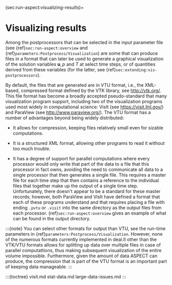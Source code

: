 (sec:run-aspect:visualizing-results)=
# Visualizing results

Among the postprocessors that can be selected in the input parameter file (see
{ref}`sec:run-aspect:overview` and {ref}`parameters:Postprocess/Visualization`) are
some that can produce files in a format that can later be used to generate a
graphical visualization of the solution variables $\mathbf u, p$ and $T$ at
select time steps, or of quantities derived from these variables (for the
latter, see {ref}`sec:extending:vis-postprocessors`).

By default, the files that are generated are in VTU format, i.e., the
XML-based, compressed format defined by the VTK library, see
<http://vtk.org/>. This file format has become a broadly
accepted pseudo-standard that many visualization program support, including
two of the visualization programs used most widely in computational science:
VisIt (see <https://visit.llnl.gov/>) and ParaView (see
<http://www.paraview.org/>). The VTU format has a number of advantages beyond
being widely distributed:

-   It allows for compression, keeping files relatively small even for sizable
    computations.

-   It is a structured XML format, allowing other programs to read it without
    too much trouble.

-   It has a degree of support for parallel computations where every processor
    would only write that part of the data to a file that this processor in
    fact owns, avoiding the need to communicate all data to a single processor
    that then generates a single file. This requires a master file for each
    time step that then contains a reference to the individual files that
    together make up the output of a single time step. Unfortunately, there
    doesn't appear to be a standard for these master records; however,
    both ParaView and VisIt have defined a format that each of these programs
    understand and that requires placing a file with ending `.pvtu` or
    `.visit` into the same directory as the output files from each processor.
    {ref}`sec:run-aspect:overview` gives an example of what can be found in the output
    directory.

:::{note}
You can select other formats for output than VTU, see the run-time parameters in {ref}`parameters:Postprocess/Visualization`. However, none of the numerous formats currently implemented in deal.II other than
the VTK/VTU formats allows for splitting up data over multiple files in case of parallel computattions, thus making subsequent visualization of the entire volume impossible. Furthermore, given
the amount of data ASPECT can produce, the compression that is part of the VTU format is
an important part of keeping data manageable.
:::

:::{toctree}
visit.md
stat-data.md
large-data-issues.md
:::
